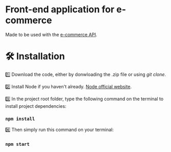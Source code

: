 # Front-end application for e-commerce

Made to be used with the <a href="https://github.com/matheusentringer/e-commerce-api">e-commerce API</a>.

# 🛠️ Installation

1️⃣ Download the code, either by donwloading the .zip file or using <i>git clone</i>.

2️⃣ Install Node if you haven't already. <a href="https://nodejs.org/en/">Node official website<a>.

3️⃣ In the project root folder, type the following command on the terminal to install project dependencies:

### `npm install`
  
4️⃣ Then simply run this command on your terminal:
  
### `npm start`

